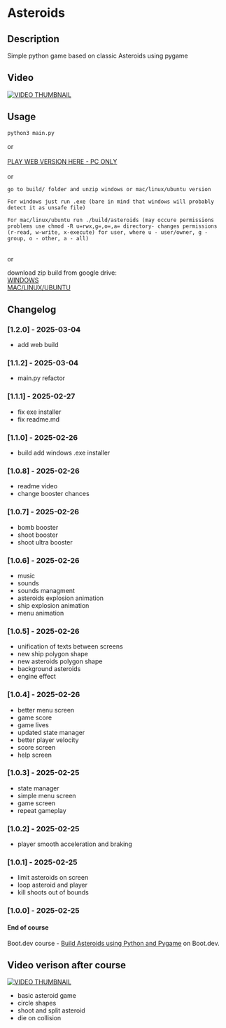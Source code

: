 # Asteroids

## Description
Simple python game based on classic Asteroids using pygame

## Video
[![VIDEO THUMBNAIL](https://i.imgur.com/8W86Bk5.png)](https://youtu.be/8bqs0WMiIw8 "Asteroids - pygame")

## Usage
```cmd
python3 main.py
```
or<br><br>
[PLAY WEB VERSION HERE - PC ONLY](https://kstrzebicka.pl/games/asteroids/)
<br><br>
or
<br>
```
go to build/ folder and unzip windows or mac/linux/ubuntu version

For windows just run .exe (bare in mind that windows will probably detect it as unsafe file)

For mac/linux/ubuntu run ./build/asteroids (may occure permissions problems use chmod -R u=rwx,g=,o=,a= directory- changes permissions (r-read, w-write, x-execute) for user, where u - user/owner, g - group, o - other, a - all)
```

<br>or<br>

download zip build from google drive:
<br>
[WINDOWS](https://drive.google.com/file/d/1rJIsK0yaqloCIZEY_RfAdxB0SDXXrs75/view?usp=drive_link)
<br>
[MAC/LINUX/UBUNTU](https://drive.google.com/file/d/1QPEgHJmWxSXG57vBPMrdKMRkiVLZ7JW_/view?usp=drive_link)

## Changelog
### [1.2.0] - 2025-03-04
* add web build

### [1.1.2] - 2025-03-04
* main.py refactor

### [1.1.1] - 2025-02-27
* fix exe installer
* fix readme.md

### [1.1.0] - 2025-02-26
* build add windows .exe installer

### [1.0.8] - 2025-02-26
* readme video
* change booster chances

### [1.0.7] - 2025-02-26
* bomb booster
* shoot booster
* shoot ultra booster

### [1.0.6] - 2025-02-26
* music
* sounds
* sounds managment
* asteroids explosion animation
* ship explosion animation
* menu animation


### [1.0.5] - 2025-02-26
* unification of texts between screens
* new ship polygon shape
* new asteroids polygon shape
* background asteroids
* engine effect

### [1.0.4] - 2025-02-26
* better menu screen
* game score
* game lives
* updated state manager
* better player velocity
* score screen
* help screen

### [1.0.3] - 2025-02-25
* state manager
* simple menu screen
* game screen
* repeat gameplay

### [1.0.2] - 2025-02-25
* player smooth acceleration and braking

### [1.0.1] - 2025-02-25
* limit asteroids on screen
* loop asteroid and player
* kill shoots out of bounds

### [1.0.0] - 2025-02-25
#### End of course
Boot.dev course - [Build Asteroids using Python and Pygame](https://www.boot.dev/courses/build-asteroids-python) on Boot.dev.
## Video verison after course
[![VIDEO THUMBNAIL](https://i.imgur.com/UpB0PIq.png)](https://youtu.be/iR34R2s0oC0 "Asteroids - pygame")

* basic asteroid game
* circle shapes
* shoot and split asteroid
* die on collision